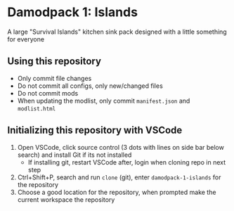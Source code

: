 # Damodpack 1: Islands
A large "Survival Islands" kitchen sink pack designed with a little something for everyone

## Using this repository
- Only commit file changes
- Do not commit all configs, only new/changed files
- Do not commit mods
- When updating the modlist, only commit `manifest.json` and `modlist.html`

## Initializing this repository with VSCode
1. Open VSCode, click source control (3 dots with lines on side bar below search) and install Git if its not installed
    - If installing git, restart VSCode after, login when cloning repo in next step
3. Ctrl+Shift+P, search and run `clone` (git), enter `damodpack-1-islands` for the repository
4. Choose a good location for the repository, when prompted make the current workspace the repository
